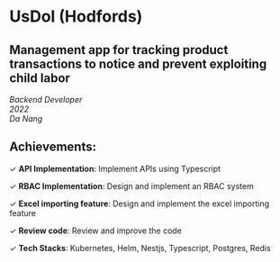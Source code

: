 # UsDol (Hodfords)

<!-- date: 26 Mar, 2024 -->
<!-- description: A management app for tracking product transactions to notice and prevent exploiting child labor  -->
<!-- status: completed -->
<!-- team_size: 9 -->

## Management app for tracking product transactions to notice and prevent exploiting child labor<br/>
*Backend Developer* <br/>
*2022* <br/>
*Da Nang* <br/>

## Achievements:

✓ **API Implementation**: Implement APIs using Typescript

✓ **RBAC Implementation**: Design and implement an RBAC system

✓ **Excel importing feature**: Design and implement the excel importing feature

✓ **Review code**: Review and improve the code

✓ **Tech Stacks**: Kubernetes, Helm, Nestjs, Typescript, Postgres, Redis
